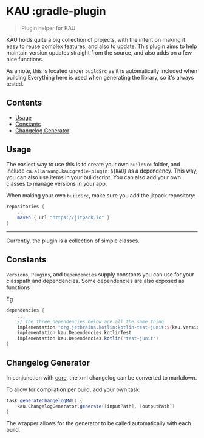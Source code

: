 # KAU :gradle-plugin

> Plugin helper for KAU

KAU holds quite a big collection of projects, with the intent on making it easy to reuse complex features, and also to update.
This plugin aims to help maintain version updates straight from the source, and also adds on a few nice functions.

As a note, this is located under `buildSrc` as it is automatically included when building 
Everything here is used when generating the library, so it's always tested.

## Contents
* [Usage](#usage)
* [Constants](#constants)
* [Changelog Generator](#changelog-generator)

## Usage

The easiest way to use this is to create your own `buildSrc` folder, and include `ca.allanwang.kau:gradle-plugin:${KAU}` as a dependency.
This way, you can also use items in your buildscript.
You can also add your own classes to manage versions in your app.

When making your own `buildSrc`, make sure you add the jitpack repository:

```gradle
repositories {
    ...
    maven { url "https://jitpack.io" }
}
```

---

Currently, the plugin is a collection of simple classes.

## Constants

`Versions`, `Plugins`, and `Dependencies` supply constants you can use for your classpath and dependencies.
Some dependencies are also exposed as functions

Eg

```gradle
dependencies {
    ...
    // The three dependencies below are all the same thing
    implementation "org.jetbrains.kotlin:kotlin-test-junit:${kau.Versions.kotlin}"
    implementation kau.Dependencies.kotlinTest
    implementation kau.Dependencies.kotlin("test-junit")
}
```


## Changelog Generator

In conjunction with [core](/core#changelog-xml), 
the xml changelog can be converted to markdown.

To allow for compilation per build, add your own task:

```gradle
task generateChangelogMd() {
    kau.ChangelogGenerator.generate([inputPath], [outputPath])
}
```

The wrapper allows for the generator to be called automatically with each build.



